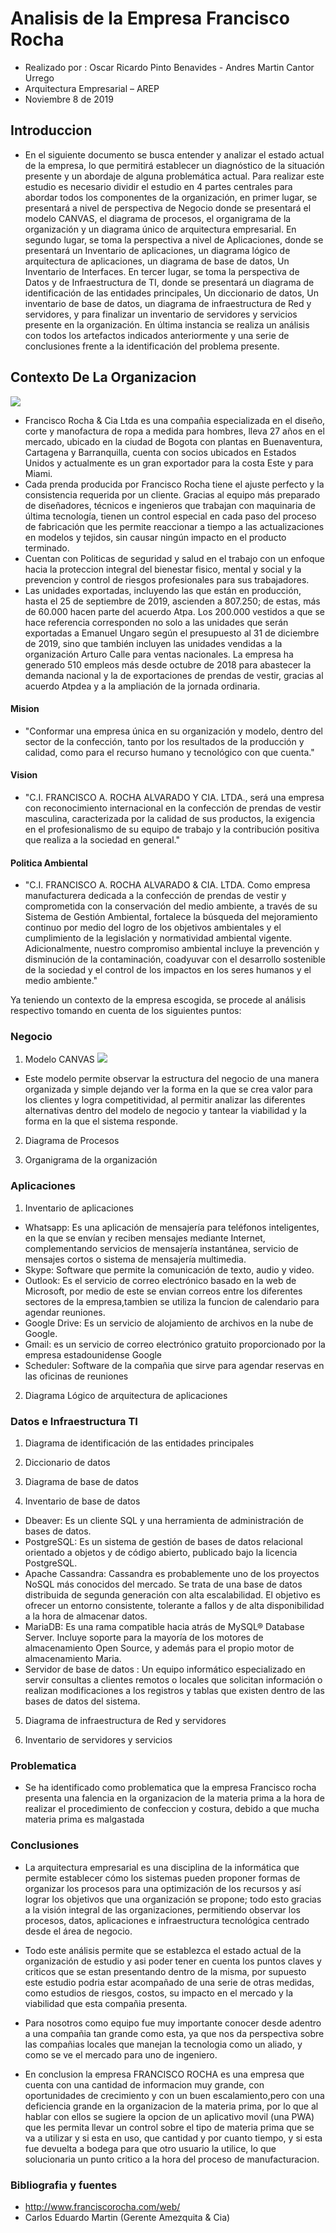 # Analisis de la Empresa Francisco Rocha
- Realizado por : Oscar Ricardo Pinto Benavides - Andres Martin Cantor Urrego
- Arquitectura Empresarial – AREP
- Noviembre 8 de 2019

## Introduccion
- En el siguiente documento se busca entender y analizar el estado actual de la empresa, lo que permitirá establecer un diagnóstico de la situación presente y un abordaje de alguna problemática actual. Para realizar este estudio es necesario dividir el estudio en 4 partes centrales para abordar todos los componentes de la organización, en primer lugar, se presentará a nivel de perspectiva de Negocio donde se presentará el modelo CANVAS, el diagrama de procesos, el organigrama de la organización y un diagrama único de arquitectura empresarial.
En segundo lugar, se toma la perspectiva a nivel de Aplicaciones, donde se presentará un Inventario de aplicaciones, un diagrama lógico de arquitectura de aplicaciones, un diagrama de base de datos, Un Inventario de Interfaces.
En tercer lugar, se toma la perspectiva de Datos y de Infraestructura de TI, donde se presentará un diagrama de identificación de las entidades principales, Un diccionario de datos, Un inventario de base de datos, un diagrama de infraestructura de Red y servidores, y para finalizar un inventario de servidores y servicios presente en la organización.
En última instancia se realiza un análisis con todos los artefactos indicados anteriormente y una serie de conclusiones frente a la identificación del problema presente.

## Contexto De La Organizacion
![](https://github.com/Martin9958/ProyectoAREP-III/blob/master/Imagenes/rocha.png)

- Francisco Rocha & Cia Ltda es una compañia especializada en el diseño, corte y manofactura de ropa a medida para hombres, lleva 27 años en el mercado, ubicado en la ciudad de Bogota con plantas en Buenaventura, Cartagena y Barranquilla, cuenta con socios ubicados en Estados Unidos y actualmente es un gran exportador para la costa Este y para Miami.
- Cada prenda producida por Francisco Rocha tiene el ajuste perfecto y la consistencia requerida por un cliente. Gracias al equipo más preparado de diseñadores, técnicos e ingenieros que trabajan con maquinaria de última tecnología, tienen un control especial en cada paso del proceso de fabricación que les permite reaccionar a tiempo a las actualizaciones en modelos y tejidos, sin causar ningún impacto en el producto terminado.
- Cuentan con Politicas de seguridad y salud en el trabajo con un enfoque hacia la proteccion integral del bienestar fisico, mental y social y la prevencion y control de riesgos profesionales para sus trabajadores.
- Las unidades exportadas, incluyendo las que están en producción, hasta el 25 de septiembre de 2019, ascienden a 807.250; de estas, más de 60.000 hacen parte del acuerdo Atpa. Los 200.000 vestidos a que se hace referencia corresponden no solo a las unidades que serán exportadas a Emanuel Ungaro según el presupuesto al 31 de diciembre de 2019, sino que también incluyen las unidades vendidas a la organización Arturo Calle para ventas nacionales. La empresa ha generado 510 empleos más desde octubre de 2018 para abastecer la demanda nacional y la de exportaciones de prendas de vestir, gracias al acuerdo Atpdea y a la ampliación de la jornada ordinaria.

#### Mision
- "Conformar una empresa única en su organización y modelo, dentro del sector de la confección, tanto por los resultados de la producción y calidad, como para el recurso humano y tecnológico con que cuenta."

#### Vision
- "C.I. FRANCISCO A. ROCHA ALVARADO Y CIA. LTDA., será una empresa con reconocimiento internacional en la confección de prendas de vestir masculina, caracterizada por la calidad de sus productos, la exigencia en el profesionalismo de su equipo de trabajo y la contribución positiva que realiza a la sociedad en general."

#### Politica Ambiental
- "C.I. FRANCISCO A. ROCHA ALVARADO & CIA. LTDA. Como empresa manufacturera dedicada a la confección de prendas de vestir y comprometida con la conservación del medio ambiente, a través de su Sistema de Gestión Ambiental, fortalece la búsqueda del mejoramiento continuo por medio del logro de los objetivos ambientales y el cumplimiento de la legislación y normatividad ambiental vigente. Adicionalmente, nuestro compromiso ambiental incluye la prevención y disminución de la contaminación, coadyuvar con el desarrollo sostenible de la sociedad y el control de los impactos en los seres humanos y el medio ambiente."

Ya teniendo un contexto de la empresa escogida, se procede al análisis respectivo tomando en cuenta de los siguientes puntos:

### Negocio

1. Modelo CANVAS
![](https://github.com/Martin9958/ProyectoAREP-III/blob/master/Imagenes/CANVAS.png)

- Este modelo permite observar la estructura del negocio de una manera organizada y simple dejando ver la forma en la que se crea valor para los clientes y logra competitividad, al permitir analizar las diferentes alternativas dentro del modelo de negocio y tantear la viabilidad y la forma en la que el sistema responde.

2. Diagrama de Procesos

3. Organigrama de la organización


### Aplicaciones
1. Inventario de aplicaciones

- Whatsapp: Es una aplicación de mensajería para teléfonos inteligentes, en la que se envían y reciben mensajes mediante
Internet, complementando servicios de mensajería instantánea, servicio de mensajes cortos o sistema de mensajería multimedia.
- Skype: Software que permite la comunicación de texto, audio y video.
- Outlook: Es el servicio de correo electrónico basado en la web de Microsoft, por medio de este se envian correos entre los diferentes sectores de la empresa,tambien se utiliza la funcion de calendario para agendar reuniones.
- Google Drive: Es un servicio de alojamiento de archivos en la nube de Google. 
- Gmail: es un servicio de correo electrónico gratuito proporcionado por la empresa estadounidense Google
- Scheduler: Software de la compañia que sirve para agendar reservas en las oficinas de reuniones

2. Diagrama Lógico de arquitectura de aplicaciones


### Datos e Infraestructura TI
1. Diagrama de identificación de las entidades principales

2. Diccionario de datos

3. Diagrama de base de datos

4. Inventario de base de datos

- Dbeaver: Es un cliente SQL y una herramienta de administración de bases de datos.
- PostgreSQL: Es un sistema de gestión de bases de datos relacional orientado a objetos y de código abierto, publicado bajo la licencia PostgreSQL.
- Apache Cassandra: Cassandra es probablemente uno de los proyectos NoSQL más conocidos del mercado. Se trata de una base de datos distribuida de segunda generación con alta escalabilidad. El objetivo es ofrecer un entorno consistente, tolerante a fallos y de alta disponibilidad a la hora de almacenar datos.
- MariaDB: Es una rama compatible hacia atrás de MySQL® Database Server. Incluye soporte para la mayoría de los motores de almacenamiento Open Source, y además para el propio motor de almacenamiento Maria.
- Servidor de base de datos : Un equipo informático especializado en servir consultas a clientes remotos o locales que solicitan información o realizan modificaciones a los registros y tablas que existen dentro de las bases de datos del sistema.

5. Diagrama de infraestructura de Red y servidores

6. Inventario de servidores y servicios


### Problematica
- Se ha identificado como problematica que la empresa Francisco rocha presenta una falencia en la organizacion de la materia prima a la hora de realizar el procedimiento de confeccion y costura, debido a que mucha materia prima es malgastada 

### Conclusiones
- La arquitectura empresarial es una disciplina de la informática que permite establecer cómo los sistemas pueden proponer formas de organizar los procesos para una optimización de los recursos y así lograr los objetivos que una organización se propone; todo esto gracias a la visión integral de las organizaciones, permitiendo observar los procesos, datos, aplicaciones e infraestructura tecnológica centrado desde el área de negocio.

- Todo este análisis permite que se establezca el estado actual de la organización de estudio y asi poder tener en cuenta los puntos claves y criticos que se estan presentando dentro de la misma, por supuesto este estudio podria estar acompañado de una serie de otras medidas, como estudios de riesgos, costos, su impacto en el mercado y la viabilidad que esta compañia presenta.

- Para nosotros como equipo fue muy importante conocer desde adentro a una compañia tan grande como esta, ya que nos da perspectiva sobre las compañias locales que manejan la tecnologia como un aliado, y como se ve el mercado para uno de ingeniero.

- En conclusion la empresa FRANCISCO ROCHA es una empresa que cuenta con una cantidad de informacion muy grande, con oportunidades de crecimiento y con un buen escalamiento,pero con una deficiencia grande en la organizacion de la materia prima, por lo que al hablar con ellos se sugiere la opcion de un aplicativo movil (una PWA) que les permita llevar un control sobre el tipo de materia prima que se va a utilizar y si esta en uso, que cantidad y por cuanto tiempo, y si esta fue devuelta a bodega para que otro usuario la utilice, lo que solucionaria un punto critico a la hora del proceso de manufacturacion.


### Bibliografia y fuentes
- http://www.franciscorocha.com/web/
- Carlos Eduardo Martin (Gerente Amezquita & Cia)


